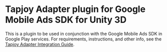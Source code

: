 # Tapjoy Adapter plugin for Google Mobile Ads SDK for Unity 3D

This is a plugin to be used in conjunction with the Google Mobile Ads SDK in
Google Play services. For requirements, instructions, and other info, see the
[Tapjoy Adapter Integration Guide](https://developers.google.com/admob/unity/mediation/tapjoy).
